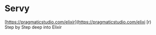 # Servy

[https://pragmaticstudio.com/elixir](https://pragmaticstudio.com/elixi
[r) Step by Step deep into Elixir
